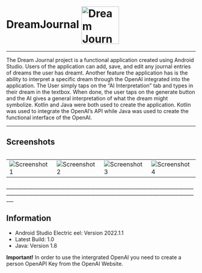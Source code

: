 # DreamJournal <img src="https://github.com/NormanMarroquinMonge/DreamJournel/assets/136506189/f5d62bbb-4b84-4b8f-a59e-22fa8bbdcc2c" alt="Dream Journal" width="100" height="100" style="vertical-align: middle;">

________________________________________________________________________________________________________________________________________________________________
The Dream Journal project is a functional application created using Android Studio. 
Users of the application can add, save, and edit any journal entries of dreams the user has dreamt. 
Another feature the application has is the ability to interpret a specific dream through the OpenAI integrated into the application. 
The User simply taps on the “AI Interpretation” tab and types in their dream in the textbox. 
When done, the user taps on the generate button and the AI gives a general interpretation of what the dream might symbolize. 
Kotlin and Java were both used to create the application. Kotlin was used to integrate the OpenAI’s API while Java was used to create the functional interface of the OpenAI. 
_______________________________________________________________________________________________________________________________________________________________

## Screenshots

<div style="overflow-x: auto;">
  <table>
    <tr>
      <td><img src="https://github.com/NormanMarroquinMonge/DreamJournel/assets/136506189/fa5d3ff9-af0d-4eff-8889-a440c69124e4" alt="Screenshot 1" style="max-width: 100%; height: auto;"></td>
      <td><img src="https://github.com/NormanMarroquinMonge/DreamJournel/assets/136506189/4e889cc1-9976-4aab-a487-49cab295f385" alt="Screenshot 2" style="max-width: 100%; height: auto;"></td>
      <td><img src="https://github.com/NormanMarroquinMonge/DreamJournel/assets/136506189/4b2eada4-15af-48f5-9d11-994c4d366e35" alt="Screenshot 3" style="max-width: 100%; height: auto;"></td>
      <td><img src="https://github.com/NormanMarroquinMonge/DreamJournel/assets/136506189/14d3648a-70a2-4241-8b4e-4738c42f0535" alt="Screenshot 4" style="max-width: 100%; height: auto;"></td>
    </tr>
  </table>
</div>
_______________________________________________________________________________________________________________________________________________________________

## Information 
- Android Studio Electric eel: Version 2022.1.1
- Latest Build: 1.0
- Java: Version 1.8

**Important!**
In order to use the intergrated OpenAI you need to create a person OpenAPI Key from the OpenAI Website.




